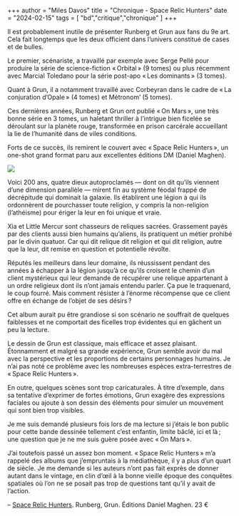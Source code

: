 +++
author = "Miles Davos"
title = "Chronique - Space Relic Hunters"
date = "2024-02-15"
tags = [
    "bd","critique","chronique"
]
+++

Il est probablement inutile de présenter Runberg et Grun aux fans du 9e art. Cela fait longtemps que les deux officient dans l’univers constitué de cases et de bulles.

Le premier, scénariste, a travaillé par exemple avec Serge Pellé pour produire la série de science-fiction « Orbital » (9 tomes) ou plus récemment avec Marcial Toledano pour la série post-apo « Les dominants » (3 tomes).

Quant à Grun, il a notamment travaillé avec Corbeyran dans le cadre de « La conjuration d’Opale » (4 tomes) et Métronom’ (5 tomes).

Ces dernières années, Runberg et Grun ont publié « On Mars », une très bonne série en 3 tomes, un haletant thriller à l’intrigue bien ficelée se déroulant sur la planète rouge, transformée en prison carcérale accueillant la lie de l’humanité dans de viles conditions.

Forts de ce succès, ils remirent le couvert avec « Space Relic Hunters », un one-shot grand format paru aux excellentes éditions DM (Daniel Maghen).

![](/images/space-relic-hunters.jpeg)

Voici 200 ans, quatre dieux autoproclamés — dont on dit qu’ils viennent d’une dimension parallèle — mirent fin au système féodal frappé de décrépitude qui dominait la galaxie. Ils établirent une légion à qui ils ordonnèrent de pourchasser toute religion, y compris la non-religion (l’athéisme) pour ériger la leur en foi unique et vraie.

Xia et Little Mercur sont chasseurs de reliques sacrées. Grassement payés par des clients aussi bien humains qu’aliens, ils pratiquent un métier prohibé par le divin quatuor. Car qui dit relique dit religion et qui dit religion, autre que la leur, dit remise en question et potentielle révolte.

Réputés les meilleurs dans leur domaine, ils réussissent pendant des années à échapper à la légion jusqu’à ce qu’ils croisent le chemin d’un client mystérieux qui leur demande de récupérer une relique appartenant à un ordre religieux dont ils n’ont jamais entendu parler. Ça pue le traquenard, le coup fourré. Mais comment résister à l’énorme récompense que ce client offre en échange de l’objet de ses désirs ? 

Cet album aurait pu être grandiose si son scénario ne souffrait de quelques faiblesses et ne comportait des ficelles trop évidentes qui en gâchent un peu la lecture.

Le dessin de Grun est classique, mais efficace et assez plaisant. Étonnamment et malgré sa grande expérience, Grun semble avoir du mal avec la perspective et les proportions de certains personnages humains. Je n’ai pas noté ce problème avec les nombreuses espèces extra-terrestres de « Space Relic Hunters ».

En outre, quelques scènes sont trop caricaturales. À titre d’exemple, dans sa tentative d’exprimer de fortes émotions, Grun exagère des expressions faciales ou ajoute à son dessin des éléments pour simuler un mouvement qui sont bien trop visibles.

Je me suis demandé plusieurs fois lors de ma lecture si j’étais le bon public pour cette bande dessinée tellement c’est enfantin, limite bâclé, ici et là ; une question que je ne me suis guère posée avec « On Mars ».

 J’ai toutefois passé un assez bon moment. « Space Relic Hunters » m’a rappelé des albums que j’empruntais à la médiathèque, il y a plus d’un quart de siècle. Je me demande si les auteurs n’ont pas fait exprès de donner autant dans le vintage, en clin d’œil à la bonne vieille époque des conquêtes spatiales où l’on ne se posait pas trop de questions tant qu’il y avait de l’action.
 
 –
 [Space Relic Hunters](https://www.danielmaghen-editions.com/catalogue/space-relic-hunters/). Runberg, Grun. Éditions Daniel Maghen. 23 €
